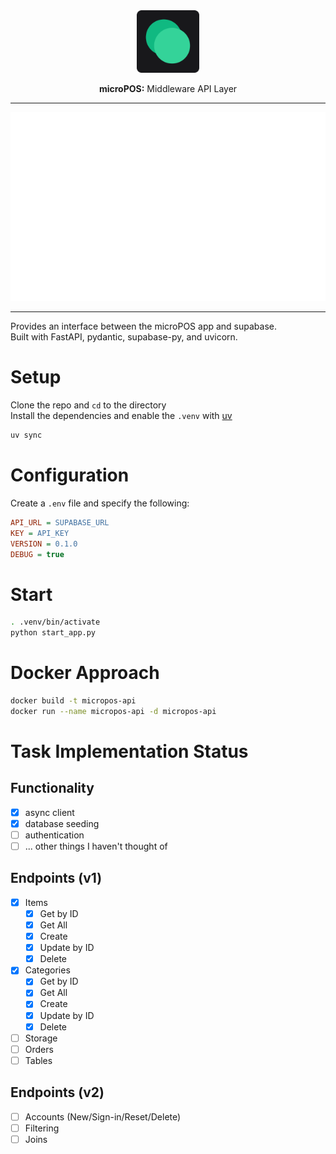 <div align="center">
    <img src="assets/images/app-icon-web.png" alt="MicroPOS Logo" width="100">
    <p><strong>microPOS:</strong> Middleware API Layer</p>
</div>

----
<div align="center">
    <img src="assets/images/item_api_routes.svg" alt="Item API Routes" width="600">
</div>

----
Provides an interface between the microPOS app and supabase.  
Built with FastAPI, pydantic, supabase-py, and uvicorn.  

# Setup

Clone the repo and `cd` to the directory  
Install the dependencies and enable the `.venv` with [uv](https://docs.astral.sh/uv/getting-started/installation/)  

```bash
uv sync
```

# Configuration

Create a `.env` file and specify the following:

```ini
API_URL = SUPABASE_URL
KEY = API_KEY
VERSION = 0.1.0
DEBUG = true
```

# Start

```bash
. .venv/bin/activate
python start_app.py
```

# Docker Approach

```bash
docker build -t micropos-api
docker run --name micropos-api -d micropos-api
```

# Task Implementation Status

## Functionality

- [x] async client
- [x] database seeding
- [ ] authentication
- [ ] ... other things I haven't thought of

## Endpoints (v1)

- [x] Items
  - [x] Get by ID
  - [x] Get All
  - [x] Create
  - [x] Update by ID
  - [x] Delete
- [x] Categories
  - [x] Get by ID
  - [x] Get All
  - [x] Create
  - [x] Update by ID
  - [x] Delete
- [ ] Storage
- [ ] Orders
- [ ] Tables

## Endpoints (v2)

- [ ] Accounts (New/Sign-in/Reset/Delete)
- [ ] Filtering
- [ ] Joins
